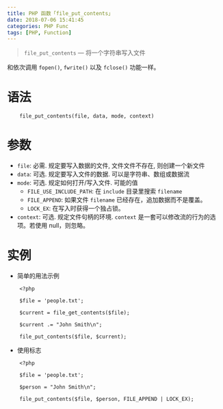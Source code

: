 ```yaml
---
title: PHP 函数「file_put_contents」
date: 2018-07-06 15:41:45
categories: PHP Func
tags: [PHP, Function]
---
```


> `file_put_contents` — 将一个字符串写入文件

<!-- more -->

和依次调用 `fopen()`, `fwrite()` 以及 `fclose()` 功能一样。

# 语法

```
    file_put_contents(file, data, mode, context)
```

# 参数

- `file`:  必需. 规定要写入数据的文件, 文件文件不存在, 则创建一个新文件
- `data`:  可选. 规定要写入文件的数据. 可以是字符串、数组或数据流
- `mode`:  可选. 规定如何打开/写入文件. 可能的值
  - `FILE_USE_INCLUDE_PATH`: 在 `include` 目录里搜索 `filename`
  - `FILE_APPEND`: 如果文件 `filename` 已经存在，追加数据而不是覆盖。
  - `LOCK_EX`: 在写入时获得一个独占锁。
- `context`: 可选. 规定文件句柄的环境. `context` 是一套可以修改流的行为的选项。若使用 null，则忽略。

# 实例

- 简单的用法示例

```
    <?php
    
    $file = 'people.txt';
    
    $current = file_get_contents($file);
    
    $current .= "John Smith\n";
    
    file_put_contents($file, $current);
```

- 使用标志

```
    <?php
    
    $file = 'people.txt';
    
    $person = "John Smith\n";
    
    file_put_contents($file, $person, FILE_APPEND | LOCK_EX);
```